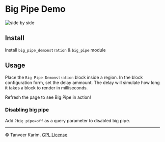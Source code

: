# Big Pipe Demo

![side by side](demo.gif)

## Install

Install `big_pipe_demonstration` & `big_pipe` module

## Usage

Place the `Big Pipe Demonstration` block inside a region. In the block configuration form, set the delay ammount. The delay will simulate how long it takes a block to render in milliseconds.

Refresh the page to see Big Pipe in action!

### Disabling big pipe

Add `?big_pipe=off` as a query parameter to disabled big pipe.


---

&copy; Tanveer Karim. [GPL License](LICENSE)
